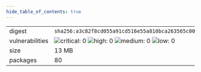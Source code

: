```yaml
---
hide_table_of_contents: true
---
```


<table>
<tr><td>digest</td><td><code>sha256:a3c82f8cd055a91cd516e55a810bca263565c0081d64a733deaa9310bc46db9b</code></td><tr><tr><td>vulnerabilities</td><td><img alt="critical: 0" src="https://img.shields.io/badge/critical-0-lightgrey"/> <img alt="high: 0" src="https://img.shields.io/badge/high-0-lightgrey"/> <img alt="medium: 0" src="https://img.shields.io/badge/medium-0-lightgrey"/> <img alt="low: 0" src="https://img.shields.io/badge/low-0-lightgrey"/> <!-- unspecified: 0 --></td></tr>
<tr><td>size</td><td>13 MB</td></tr>
<tr><td>packages</td><td>80</td></tr>
</table>
</details></table>
</details>

<table></table>


